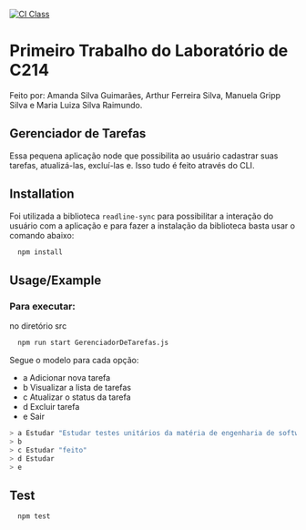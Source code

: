 [![CI Class](https://github.com/arthur-ngdi/Trabalho-C214/actions/workflows/node.js.yml/badge.svg)](https://github.com/arthur-ngdi/Trabalho-C214/actions/workflows/node.js.yml)
# Primeiro Trabalho do Laboratório de C214


Feito por: Amanda Silva Guimarães, Arthur Ferreira Silva, Manuela Gripp Silva e Maria Luiza Silva Raimundo.

## Gerenciador de Tarefas

Essa pequena aplicação node que possibilita ao usuário cadastrar suas tarefas, atualizá-las, excluí-las e. Isso tudo é feito através do CLI.

## Installation

Foi utilizada a biblioteca `readline-sync` para possibilitar a interação do usuário com a aplicação e para fazer a instalação da biblioteca basta usar o comando abaixo:

```bash
  npm install
```

## Usage/Example

### Para executar:

no diretório src

```bash
  npm run start GerenciadorDeTarefas.js
```

Segue o modelo para cada opção:

- a Adicionar nova tarefa
- b Visualizar a lista de tarefas
- c Atualizar o status da tarefa
- d Excluir tarefa
- e Sair

```javascript
> a Estudar "Estudar testes unitários da matéria de engenharia de software"
> b
> c Estudar "feito"
> d Estudar
> e
```
## Test

```bash
  npm test
```
